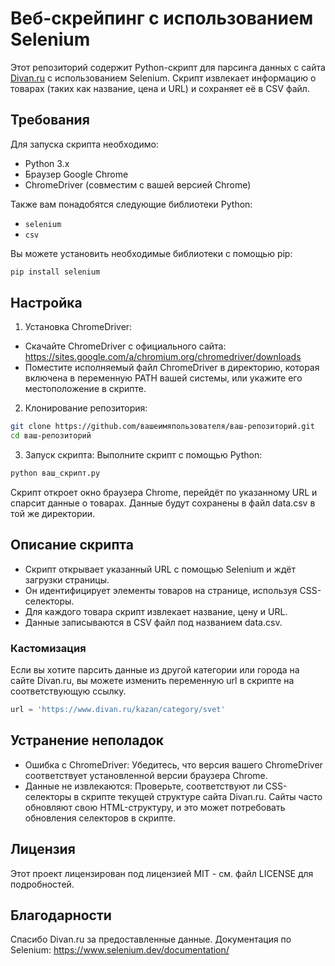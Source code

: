 # Веб-скрейпинг с использованием Selenium

Этот репозиторий содержит Python-скрипт для парсинга данных с сайта [Divan.ru](https://www.divan.ru/kazan/category/svet) с использованием Selenium. Скрипт извлекает информацию о товарах (таких как название, цена и URL) и сохраняет её в CSV файл.

## Требования

Для запуска скрипта необходимо:

- Python 3.x
- Браузер Google Chrome
- ChromeDriver (совместим с вашей версией Chrome)

Также вам понадобятся следующие библиотеки Python:

- `selenium`
- `csv`

Вы можете установить необходимые библиотеки с помощью pip:

```bash
pip install selenium
```

## Настройка

1. Установка ChromeDriver:

- Скачайте ChromeDriver с официального сайта: https://sites.google.com/a/chromium.org/chromedriver/downloads
- Поместите исполняемый файл ChromeDriver в директорию, которая включена в переменную PATH вашей системы, или укажите его местоположение в скрипте.
2. Клонирование репозитория:

```bash
git clone https://github.com/вашеимяпользователя/ваш-репозиторий.git
cd ваш-репозиторий
```

3. Запуск скрипта:
Выполните скрипт с помощью Python:

```bash
python ваш_скрипт.py
```

Скрипт откроет окно браузера Chrome, перейдёт по указанному URL и спарсит данные о товарах. Данные будут сохранены в файл data.csv в той же директории.

## Описание скрипта
- Скрипт открывает указанный URL с помощью Selenium и ждёт загрузки страницы.
- Он идентифицирует элементы товаров на странице, используя CSS-селекторы.
- Для каждого товара скрипт извлекает название, цену и URL.
- Данные записываются в CSV файл под названием data.csv.
### Кастомизация
Если вы хотите парсить данные из другой категории или города на сайте Divan.ru, вы можете изменить переменную url в скрипте на соответствующую ссылку.

```python
url = 'https://www.divan.ru/kazan/category/svet'
```

## Устранение неполадок
- Ошибка с ChromeDriver: Убедитесь, что версия вашего ChromeDriver соответствует установленной версии браузера Chrome.
- Данные не извлекаются: Проверьте, соответствуют ли CSS-селекторы в скрипте текущей структуре сайта Divan.ru. Сайты часто обновляют свою HTML-структуру, и это может потребовать обновления селекторов в скрипте.
## Лицензия
Этот проект лицензирован под лицензией MIT - см. файл LICENSE для подробностей.

## Благодарности
Спасибо Divan.ru за предоставленные данные.
Документация по Selenium: https://www.selenium.dev/documentation/